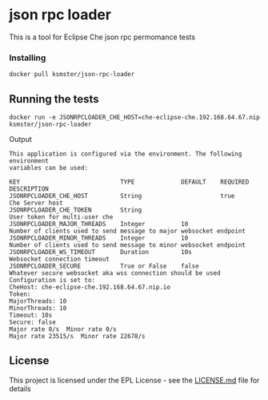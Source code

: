 # json rpc loader

This is a tool for Eclipse Che json rpc permomance tests



### Installing


```
docker pull ksmster/json-rpc-loader
```


## Running the tests
```
docker run -e JSONRPCLOADER_CHE_HOST=che-eclipse-che.192.168.64.67.nip ksmster/json-rpc-loader 
```
Output
```
This application is configured via the environment. The following environment
variables can be used:

KEY                            TYPE             DEFAULT    REQUIRED    DESCRIPTION
JSONRPCLOADER_CHE_HOST         String                      true        Che Server host
JSONRPCLOADER_CHE_TOKEN        String                                  User token for multi-user che
JSONRPCLOADER_MAJOR_THREADS    Integer          10                     Number of clients used to send message to major websocket endpoint
JSONRPCLOADER_MINOR_THREADS    Integer          10                     Number of clients used to send message to minor websocket endpoint
JSONRPCLOADER_WS_TIMEOUT       Duration         10s                    Websocket connection timeout
JSONRPCLOADER_SECURE           True or False    false                  Whatever secure websocket aka wss connection should be used
Configuration is set to:
CheHost: che-eclipse-che.192.168.64.67.nip.io
Token:
MajorThreads: 10
MinorThreads: 10
Timeout: 10s
Secure: false
Major rate 0/s  Minor rate 0/s
Major rate 23515/s  Minor rate 22678/s
```


## License

This project is licensed under the EPL License - see the [LICENSE.md](LICENSE.md) file for details

